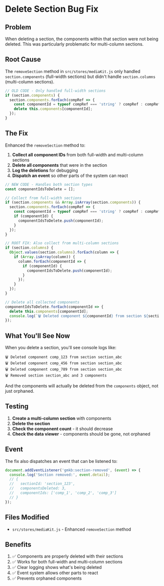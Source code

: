 # Delete Section Bug Fix

## Problem

When deleting a section, the components within that section were not being deleted. This was particularly problematic for multi-column sections.

## Root Cause

The `removeSection` method in `src/stores/mediaKit.js` only handled `section.components` (full-width sections) but didn't handle `section.columns` (multi-column sections).

```javascript
// OLD CODE - Only handled full-width sections
if (section.components) {
  section.components.forEach(compRef => {
    const componentId = typeof compRef === 'string' ? compRef : compRef.component_id;
    delete this.components[componentId];
  });
}
```

## The Fix

Enhanced the `removeSection` method to:

1. **Collect all component IDs** from both full-width and multi-column sections
2. **Delete all components** that were in the section
3. **Log the deletions** for debugging
4. **Dispatch an event** so other parts of the system can react

```javascript
// NEW CODE - Handles both section types
const componentIdsToDelete = [];

// Collect from full-width sections
if (section.components && Array.isArray(section.components)) {
  section.components.forEach(compRef => {
    const componentId = typeof compRef === 'string' ? compRef : compRef.component_id;
    if (componentId) {
      componentIdsToDelete.push(componentId);
    }
  });
}

// ROOT FIX: Also collect from multi-column sections
if (section.columns) {
  Object.values(section.columns).forEach(column => {
    if (Array.isArray(column)) {
      column.forEach(componentId => {
        if (componentId) {
          componentIdsToDelete.push(componentId);
        }
      });
    }
  });
}

// Delete all collected components
componentIdsToDelete.forEach(componentId => {
  delete this.components[componentId];
  console.log(`🗑️ Deleted component ${componentId} from section ${sectionId}`);
});
```

## What You'll See Now

When you delete a section, you'll see console logs like:

```
🗑️ Deleted component comp_123 from section section_abc
🗑️ Deleted component comp_456 from section section_abc
🗑️ Deleted component comp_789 from section section_abc
🗑️ Removed section section_abc and 3 components
```

And the components will actually be deleted from the `components` object, not just orphaned.

## Testing

1. **Create a multi-column section** with components
2. **Delete the section**
3. **Check the component count** - it should decrease
4. **Check the data viewer** - components should be gone, not orphaned

## Event

The fix also dispatches an event that can be listened to:

```javascript
document.addEventListener('gmkb:section-removed', (event) => {
  console.log('Section removed:', event.detail);
  // {
  //   sectionId: 'section_123',
  //   componentsDeleted: 3,
  //   componentIds: ['comp_1', 'comp_2', 'comp_3']
  // }
});
```

## Files Modified

- `src/stores/mediaKit.js` - Enhanced `removeSection` method

## Benefits

1. ✅ Components are properly deleted with their sections
2. ✅ Works for both full-width and multi-column sections
3. ✅ Clear logging shows what's being deleted
4. ✅ Event system allows other parts to react
5. ✅ Prevents orphaned components
